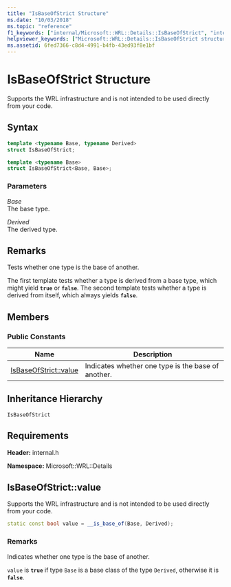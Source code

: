 ```yaml
---
title: "IsBaseOfStrict Structure"
ms.date: "10/03/2018"
ms.topic: "reference"
f1_keywords: ["internal/Microsoft::WRL::Details::IsBaseOfStrict", "internal/Microsoft::WRL::Details::IsBaseOfStrict::value"]
helpviewer_keywords: ["Microsoft::WRL::Details::IsBaseOfStrict structure", "Microsoft::WRL::Details::IsBaseOfStrict::value constant"]
ms.assetid: 6fed7366-c8d4-4991-b4fb-43ed93f8e1bf
---
```

# IsBaseOfStrict Structure

Supports the WRL infrastructure and is not intended to be used directly from your code.

## Syntax

```cpp
template <typename Base, typename Derived>
struct IsBaseOfStrict;

template <typename Base>
struct IsBaseOfStrict<Base, Base>;
```

### Parameters

*Base*<br/>
The base type.

*Derived*<br/>
The derived type.

## Remarks

Tests whether one type is the base of another.

The first template tests whether a type is derived from a base type, which might yield **`true`** or **`false`**. The second template tests whether a type is derived from itself, which always yields **`false`**.

## Members

### Public Constants

Name                            | Description
------------------------------- | --------------------------------------------------
[IsBaseOfStrict::value](#value) | Indicates whether one type is the base of another.

## Inheritance Hierarchy

`IsBaseOfStrict`

## Requirements

**Header:** internal.h

**Namespace:** Microsoft::WRL::Details

## <a name="value"></a> IsBaseOfStrict::value

Supports the WRL infrastructure and is not intended to be used directly from your code.

```cpp
static const bool value = __is_base_of(Base, Derived);
```

### Remarks

Indicates whether one type is the base of another.

`value` is **`true`** if type `Base` is a base class of the type `Derived`, otherwise it is **`false`**.
